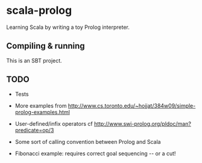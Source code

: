 # scala-prolog

Learning Scala by writing a toy Prolog interpreter.

## Compiling & running

This is an SBT project.

## TODO

- Tests
- More examples from http://www.cs.toronto.edu/~hojjat/384w09/simple-prolog-examples.html
- User-defined/infix operators cf http://www.swi-prolog.org/pldoc/man?predicate=op/3
- Some sort of calling convention between Prolog and Scala

- Fibonacci example: requires correct goal sequencing -- or a cut!




